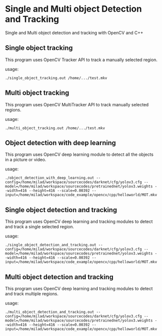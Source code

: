 # Single and Multi object Detection and Tracking
Single and Multi object detection and tracking with OpenCV and C++

## Single object tracking
This program uses OpenCV Tracker API to track a manually selected region. 

usage: 

```
./single_object_tracking.out /home/.../test.mkv
```

## Multi object tracking
This program uses OpenCV MultiTracker API to track manually selected regions. 

usage: 

```
./multi_object_tracking.out /home/.../test.mkv
```

## Object detection with deep learning
This program uses OpenCV deep learning module to detect all the objects in a picture or video.

usage: 

```
./object_detection_with_deep_learning.out --config=/home/milad/workspace/sourcecodes/darknet/cfg/yolov3.cfg --model=/home/milad/workspace/sourcecodes/pretrainednet/yolov3.weights --width=416 --height=416 --scale=0.00392 --input=/home/milad/workspace/code_example/opencv/cpp/helloworld/MOT.mkv
```


## Single object detection and tracking
This program uses OpenCV deep learning and tracking modules to detect and track a single selected region.

usage: 

```
./single_object_detection_and_tracking.out --config=/home/milad/workspace/sourcecodes/darknet/cfg/yolov3.cfg --model=/home/milad/workspace/sourcecodes/pretrainednet/yolov3.weights --width=416 --height=416 --scale=0.00392 --input=/home/milad/workspace/code_example/opencv/cpp/helloworld/MOT.mkv
```


## Multi object detection and tracking
This program uses OpenCV deep learning and tracking modules to detect and track multiple regions.

usage: 

```
./multi_object_detection_and_tracking.out --config=/home/milad/workspace/sourcecodes/darknet/cfg/yolov3.cfg --model=/home/milad/workspace/sourcecodes/pretrainednet/yolov3.weights --width=416 --height=416 --scale=0.00392 --input=/home/milad/workspace/code_example/opencv/cpp/helloworld/MOT.mkv
```






